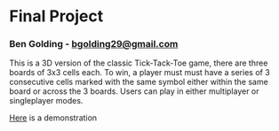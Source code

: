 # Final Project

### Ben Golding - bgolding29@gmail.com

This is a 3D version of the classic Tick-Tack-Toe game, there are three boards of 3x3 cells each. To win, a player must must have a series of 3 consecutive cells marked with the same symbol either within the same board or across the 3 boards. Users can play in either multiplayer or singleplayer modes.

[Here](https://youtu.be/bQslyahrK2c) is a demonstration
